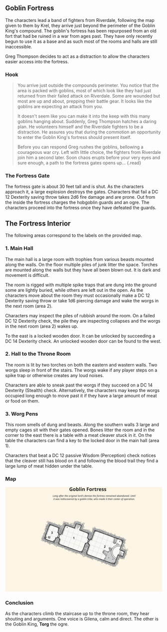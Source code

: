 ## Goblin Fortress
The characters lead a band of fighters from Riverdale, following the map given to them by Krel, they arrive just beyond the perimeter of the Goblin King's compound. The goblin's fortress has been repurposed from an old fort that had be ruined in a war from ages past. They have only recently begun to use it as a base and as such most of the rooms and halls are still inaccessible.

Greg Thompson decides to act as a distraction to allow the characters easier access into the fortress.

### Hook
>You arrive just outside the compounds perimeter. You notice that the area is packed with goblins, most of which look like they had just returned from their failed attack on Riverdale. Some are wounded but most are up and about, prepping their battle gear. It looks like the goblins are expecting an attack from you.
>
>It doesn't seem like you can make it into the keep with this many goblins hanging about. Suddenly, Greg Thompson hatches a daring plan. He volunteers himself and the Riverdale fighters to be a distraction. He assures you that during the commotion an opportunity to enter the Goblin King's fortress should present itself.
>
>Before you can respond Greg rushes the goblins, bellowing a courageous war cry. Left with little choice, the fighters from Riverdale join him a second later. Soon chaos erupts before your very eyes and sure enough, a path to the fortress gates opens up...
{.read}

### The Fortress Gate
The fortress gate is about 30 feet tall and is shut. As the characters approach it, a large explosion destroys the gates. Characters that fail a DC 12 Dexterity saving throw takes 2d6 fire damage and are prone. Out from the inside the fortress charges the hobgoblin guards and an ogre. The characters proceed into the fortress once they have defeated the guards.

## The Fortress Interior
The following areas correspond to the labels on the provided map.

### 1. Main Hall
The main hall is a large room with trophies from various beasts mounted along the walls. On the floor multiple piles of junk litter the space. Torches are mounted along the walls but they have all been blown out. It is dark and movement is difficult.

The room is rigged with multiple spike traps that are dung into the ground some are lightly buried, while others are left out in the open. As the characters move about the room they must occasionally make a DC 12 Dexterity saving throw or take 1d6 piercing damage and wake the worgs in the next room (area 2).

Characters may inspect the piles of rubbish around the room. On a failed DC 12 Dexterity check, the pile they are inspecting collapses and the worgs in the next room (area 2) wakes up.

To the east is a locked wooden door. It can be unlocked by succeeding a DC 14 Dexterity check. An unlocked wooden door can be found to the west.

### 2. Hall to the Throne Room
The room is lit by two torches on both the eastern and wastern walls. Two worgs sleep in front of the stairs. The worgs wake if any player steps on a spike trap or otherwise creates any loud noises.

Characters are able to sneak past the worgs if they succeed on a DC 14 Dexterity (Stealth) check. Alternatively, the characters may keep the worgs occupied long enough to move past it if they have a large amount of meat or food on them.

### 3. Worg Pens
This room smells of dung and beasts. Along the southern walls 3 large and empty cages sit with their gates opened. Bones litter the room and in the corner to the east there is a table with a meat cleaver stuck in it. On the table the characters can find a key to the locked door in the main hall (area 1).

Characters that beat a DC 12 passive Wisdom (Perception) check notices that the cleaver still has blood on it and following the blood trail they find a large lump of meat hidden under the table.

### Map
![Goblin Fortress Map](../../.references/maps/map-goblin-fortress.svg)

### Conclusion
As the characters climb the staircase up to the throne room, they hear shouting and arguments. One voice is Gilena, calm and direct. The other is the Goblin King, **Torg** the ogre.